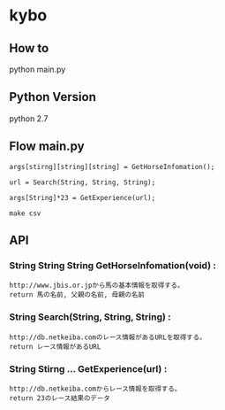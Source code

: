 # kybo

## How to

python main.py

## Python Version

python 2.7

## Flow main.py

```
args[stirng][string][string] = GetHorseInfomation();

url = Search(String, String, String);

args[String]*23 = GetExperience(url);

make csv
```

## API

### String String String GetHorseInfomation(void) :
```
http://www.jbis.or.jpから馬の基本情報を取得する。
return 馬の名前, 父親の名前, 母親の名前
```

### String Search(String, String, String) :
```
http://db.netkeiba.comのレース情報があるURLを取得する。
return レース情報があるURL
```

### String Stirng … GetExperience(url) :
```
http://db.netkeiba.comからレース情報を取得する。
return 23のレース結果のデータ
```





